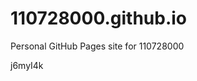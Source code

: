 # 110728000.github.io
Personal GitHub Pages site for 110728000



































j6myI4k
